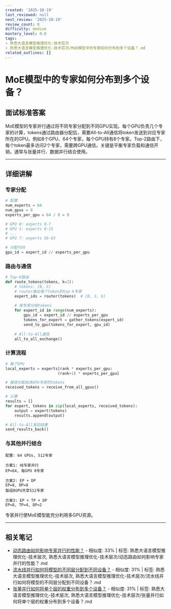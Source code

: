 ```yaml
---
created: '2025-10-19'
last_reviewed: null
next_review: '2025-10-19'
review_count: 0
difficulty: medium
mastery_level: 0.0
tags:
- 熟悉大语言模型推理优化-技术层次
- 熟悉大语言模型推理优化-技术层次/MoE模型中的专家如何分布到多个设备？.md
related_outlines: []
---
```

# MoE模型中的专家如何分布到多个设备？

## 面试标准答案

MoE模型的专家并行通过将不同专家分配到不同GPU实现。每个GPU负责几个专家的计算，tokens通过路由器分配后，需要All-to-All通信将token发送到对应专家所在的GPU。例如8个GPU、64个专家，每个GPU持有8个专家。Top-2路由下，每个token最多访问2个专家，需要跨GPU通信。关键是平衡专家负载和通信开销，通常与张量并行、数据并行结合使用。

---

## 详细讲解

### 专家分配

```python
# 配置
num_experts = 64
num_gpus = 8  
experts_per_gpu = 64 / 8 = 8

# GPU 0: experts 0-7
# GPU 1: experts 8-15
# ...
# GPU 7: experts 56-63

# 分配代码
gpu_id = expert_id // experts_per_gpu
```

### 路由与通信

```python
# Top-K路由
def route_tokens(tokens, k=2):
    # tokens: [B, S]
    # router输出每个token的top-k专家
    expert_ids = router(tokens)  # [B, S, k]
    
    # 按专家分组tokens
    for expert_id in range(num_experts):
        gpu_id = expert_id // experts_per_gpu
        tokens_for_expert = gather_tokens(expert_id)
        send_to_gpu(tokens_for_expert, gpu_id)
    
    # All-to-All通信
    all_to_all_exchange()
```

### 计算流程

```python
# 每个GPU
local_experts = experts[rank * experts_per_gpu: 
                       (rank+1) * experts_per_gpu]

# 接收分配给本GPU专家的tokens
received_tokens = receive_from_all_gpus()

# 计算
results = []
for expert, tokens in zip(local_experts, received_tokens):
    output = expert(tokens)
    results.append(output)

# All-to-All发回结果
send_results_back()
```

### 与其他并行结合

```
配置: 64 GPUs, 512专家

方案1: 纯专家并行
EP=64, 每GPU 8专家

方案2: EP + DP
EP=8, DP=8
每组8GPU共享512专家

方案3: EP + TP + DP
EP=8, TP=4, DP=2
```

专家并行使MoE模型能充分利用多GPU资源。


---

## 相关笔记
<!-- 自动生成 -->

- [动态路由如何影响专家并行的性能？](notes/熟悉大语言模型推理优化-技术层次/动态路由如何影响专家并行的性能？.md) - 相似度: 33% | 标签: 熟悉大语言模型推理优化-技术层次, 熟悉大语言模型推理优化-技术层次/动态路由如何影响专家并行的性能？.md
- [流水线并行如何将模型的不同层分配到不同设备？](notes/熟悉大语言模型推理优化-技术层次/流水线并行如何将模型的不同层分配到不同设备？.md) - 相似度: 31% | 标签: 熟悉大语言模型推理优化-技术层次, 熟悉大语言模型推理优化-技术层次/流水线并行如何将模型的不同层分配到不同设备？.md
- [张量并行如何将单个层的权重分布到多个设备？](notes/熟悉大语言模型推理优化-技术层次/张量并行如何将单个层的权重分布到多个设备？.md) - 相似度: 31% | 标签: 熟悉大语言模型推理优化-技术层次, 熟悉大语言模型推理优化-技术层次/张量并行如何将单个层的权重分布到多个设备？.md

